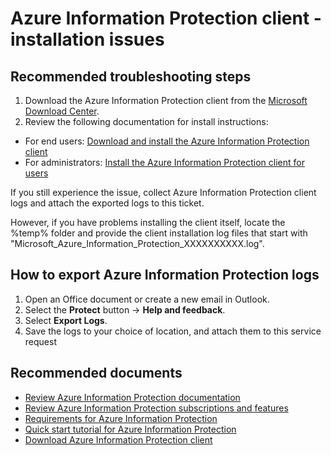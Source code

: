<properties
	pageTitle="Azure Information Client - Installation issues"
	description="Azure Information Client - Installation issues"
	service="microsoft.aip"
	resource="aip"
	authors="nihendle"
	ms.author="nihendle, orbarak"
	displayOrder=""
	selfHelpType="generic"
	supportTopicIds="32584352"
	resourceTags=""
	productPesIds="14997"
	cloudEnvironments="public"
	articleId="0d30f2ba-7532-4734-8b03-3cc06c602ce9"
/>

# Azure Information Protection client - installation issues

## Recommended troubleshooting steps

1. Download the Azure Information Protection client from the [Microsoft Download Center](http://aka.ms/aipclient).
2. Review the following documentation for install instructions: 
- For end users: [Download and install the Azure Information Protection client](https://docs.microsoft.com/azure/information-protection/rms-client/install-client-app)
- For administrators: [Install the Azure Information Protection client for users](https://docs.microsoft.com/azure/information-protection/rms-client/client-admin-guide-install)

If you still experience the issue, collect Azure Information Protection client logs and attach the exported logs to this ticket.

However, if you have problems installing the client itself, locate the %temp% folder and provide the client installation log files that start with "Microsoft_Azure_Information_Protection_XXXXXXXXXX.log".

## How to export Azure Information Protection logs

1. Open an Office document or create a new email in Outlook.
2. Select the **Protect** button -> **Help and feedback**.
3. Select **Export Logs**.
4. Save the logs to your choice of location, and attach them to this service request

## **Recommended documents**

* [Review Azure Information Protection documentation](https://aka.ms/aipdocs)<br>
* [Review Azure Information Protection subscriptions and features](https://azure.microsoft.com/pricing/details/information-protection)<br>
* [Requirements for Azure Information Protection](https://docs.microsoft.com/azure/information-protection/get-started/requirements)<br>
* [Quick start tutorial for Azure Information Protection](https://docs.microsoft.com/azure/information-protection/get-started/infoprotect-quick-start-tutorial)<br>
* [Download Azure Information Protection client](http://aka.ms/aipclient)<br>